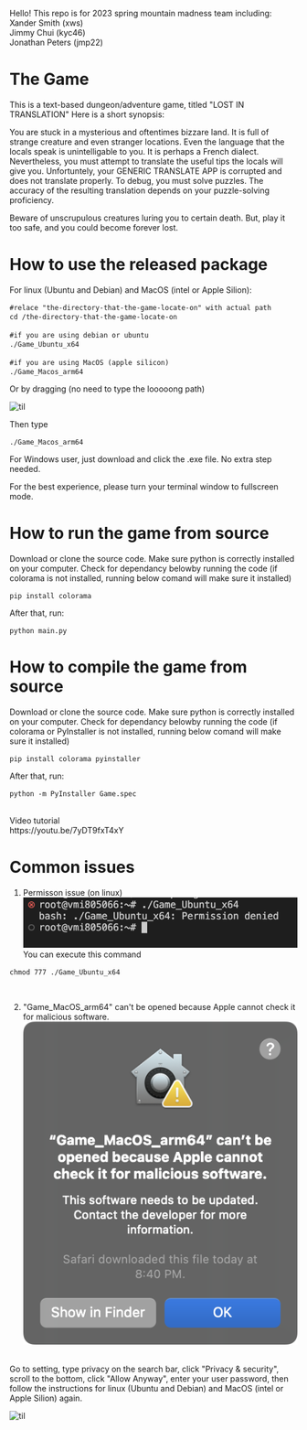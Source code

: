 <p>Hello! This repo is for 2023 spring mountain madness team including: <br>  
Xander Smith (xws)<br>  
Jimmy Chui (kyc46)<br>  
Jonathan Peters (jmp22) <br>  
</p>

# The Game

<p>
This is a text-based dungeon/adventure game, titled "LOST IN TRANSLATION"
Here is a short synopsis:
  
You are stuck in a mysterious and oftentimes bizzare land. It is full of strange creature and even stranger locations. Even the language that the locals speak is unintelligable to you. It is perhaps a French dialect. Nevertheless, you must attempt to translate the useful tips the locals will give you. Unfortuntely, your GENERIC TRANSLATE APP is corrupted and does not translate properly. To debug, you must solve puzzles. The accuracy of the resulting translation depends on your puzzle-solving proficiency. 

Beware of unscrupulous creatures luring you to certain death. But, play it too safe, and you could become forever lost.


</p>

# How to use the released package

<p>
  
For linux (Ubuntu and Debian) and MacOS (intel or Apple Silion):

    
    #relace "the-directory-that-the-game-locate-on" with actual path
    cd /the-directory-that-the-game-locate-on
    
    #if you are using debian or ubuntu
    ./Game_Ubuntu_x64

    #if you are using MacOS (apple silicon)
    ./Game_Macos_arm64
    
  

  Or by dragging (no need to type the looooong path)
  
  ![til](./assets/drag_example.gif)
  
  Then type
  
  ```
  ./Game_Macos_arm64
  ```
 
  
For Windows user, just download and click the .exe file. No extra step needed.
 
For the best experience, please turn your terminal window to fullscreen mode.
 
</p>

# How to run the game from source

<p>
  
Download or clone the source code. Make sure python is correctly installed on your computer.
Check for dependancy belowby running the code (if colorama is not installed, running below comand will make sure it installed)
```
pip install colorama
```
After that, run:
```
python main.py
```


</p>

# How to compile the game from source

<p>

Download or clone the source code. Make sure python is correctly installed on your computer.
Check for dependancy belowby running the code (if colorama or PyInstaller is not installed, running below comand will make sure it installed)
```
pip install colorama pyinstaller
```
After that, run:
```
python -m PyInstaller Game.spec
```
</br>
Video tutorial</br>
</href>https://youtu.be/7yDT9fxT4xY</href>
</br>

</p>

# Common issues

<p>

1. Permisson issue (on linux) </br>
![til](./assets/permission_issue.png)</br>
You can execute this command
```
chmod 777 ./Game_Ubuntu_x64
``` 
</br>



2. "Game_MacOS_arm64" can't be opened because Apple cannot check it for malicious software. </br>
![til](./assets/malicious_software.png)</br></br>

Go to setting, type privacy on the search bar, click "Privacy & security", scroll to the bottom, click "Allow Anyway", enter your user password, then follow the instructions for linux (Ubuntu and Debian) and MacOS (intel or Apple Silion) again.

![til](./assets/security_mac.gif)</br></br>

